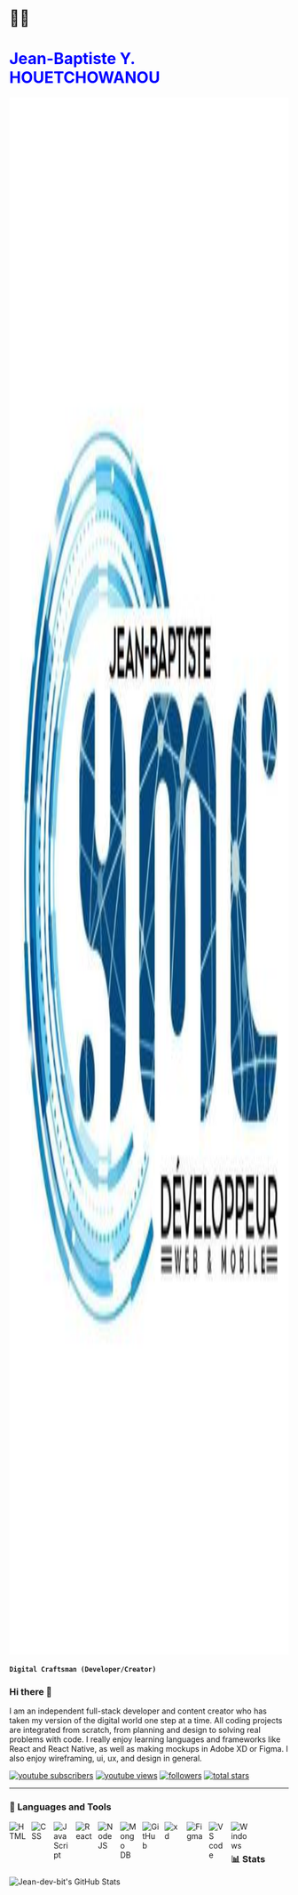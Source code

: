 # 🏄‍♂️ <h1 style="color:blue;">Jean-Baptiste Y. HOUETCHOWANOU</h1>


<img src="img.jpg" alt="Header" style="width: 100%; height: 70vh;">

**`Digital Craftsman (Developer/Creator)`**

### Hi there 👋

I am an independent full-stack developer and content creator who has taken my version of the digital world one step at a time. All coding projects are integrated from scratch, from planning and design to solving real problems with code. I really enjoy learning languages ​​and frameworks like React and React Native, as well as making mockups in Adobe XD or Figma. I also enjoy wireframing, ui, ux, and design in general.

  <p align="left">
      <a href="https://www.youtube.com/c/reqima?sub_confirmation=1">
         <img alt="youtube subscribers" title="Subscribe to my YouTube channel" src="https://custom-icon-badges.demolab.com/youtube/channel/subscribers/UCDUhdBjFduiiQurAQXmJSXw?color=%23E05D44&label=SUBSCRIBE&logo=video&logoColor=white&style=for-the-badge&labelColor=CE4630"/></a> 
      <a href="https://www.youtube.com/c/reqima">
         <img alt="youtube views" title="YouTube views" src="https://custom-icon-badges.demolab.com/youtube/channel/views/UCDUhdBjFduiiQurAQXmJSXw?color=%23E1AD0E&logo=eye&logoColor=white&style=for-the-badge&labelColor=C79600"/></a> 
      <a href="https://github.com/Reqima-dev?tab=followers">
         <img alt="followers" title="Follow me on Github" src="https://custom-icon-badges.demolab.com/github/followers/Reqima-dev?color=236ad3&labelColor=1155ba&style=for-the-badge&logo=person-add&label=Follow&logoColor=white"/></a>
      <a href="https://github.com/Reqima-dev?tab=repositories&sort=stargazers">
         <img alt="total stars" title="Total stars on GitHub" src="https://custom-icon-badges.demolab.com/github/stars/Reqima-dev?color=55960c&style=for-the-badge&labelColor=488207&logo=star"/></a>
   </p>

---

### 🧰 Languages and Tools

<img align="left" alt="HTML" width="30px" style="padding-right:10px;" src="https://cdn.jsdelivr.net/gh/devicons/devicon/icons/html5/html5-plain.svg" />
<img align="left" alt="CSS" width="30px" style="padding-right:10px;" src="https://cdn.jsdelivr.net/gh/devicons/devicon/icons/css3/css3-plain.svg" />
<img align="left" alt="JavaScript" width="30px" style="padding-right:10px;" src="https://cdn.jsdelivr.net/gh/devicons/devicon/icons/javascript/javascript-plain.svg" />
<img align="left" alt="React" width="30px" style="padding-right:10px;" src="https://cdn.jsdelivr.net/gh/devicons/devicon/icons/react/react-original.svg" />
<img align="left" alt="NodeJS" width="30px" style="padding-right:10px;" src="https://cdn.jsdelivr.net/gh/devicons/devicon/icons/nodejs/nodejs-original.svg" />  
<img align="left" alt="Mongo DB" width="30px" style="padding-right:10px;"   src="https://cdn.jsdelivr.net/gh/devicons/devicon/icons/mongodb/mongodb-original.svg" />  
<img align="left" alt="GitHub" width="30px" style="padding-right:10px;" src="https://cdn.jsdelivr.net/gh/devicons/devicon/icons/github/github-original.svg" />  
<img align="left" alt="xd" width="30px" style="padding-right:10px;" src="https://cdn.jsdelivr.net/gh/devicons/devicon/icons/xd/xd-plain.svg" />  
<img align="left" alt="Figma" width="30px" style="padding-right:10px;"  src="https://cdn.jsdelivr.net/gh/devicons/devicon/icons/figma/figma-original.svg" />  
<img align="left" alt="VS code" width="30px" style="padding-right:10px;"  src="https://cdn.jsdelivr.net/gh/devicons/devicon/icons/vscode/vscode-original.svg" />  
<img align="left" alt="Windows" width="30px" style="padding-right:10px;"   src="https://cdn.jsdelivr.net/gh/devicons/devicon/icons/windows8/windows8-original.svg" />  
<br />


#

### 📊 Stats

![Jean-dev-bit's GitHub Stats](https://github-readme-stats.vercel.app/api?username=Jean-dev-bit&show_icons=true&theme=gruvbox)


<!-- ![GitHub Streak](https://streak-stats.demolab.com?user=Reqima-dev&theme=gruvbox&border_radius=4.5) -->

#
<!--
**Jean-dev-bit/Jean-dev-bit** is a ✨ _special_ ✨ repository because its `README.md` (this file) appears on your GitHub profile.

Here are some ideas to get you started:

- 🔭 I’m currently working on ...
- 🌱 I’m currently learning ...
- 👯 I’m looking to collaborate on ...
- 🤔 I’m looking for help with ...
- 💬 Ask me about ...
- 📫 How to reach me: ...
- 😄 Pronouns: ...
- ⚡ Fun fact: ...
-->

